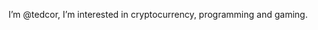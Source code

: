 I’m @tedcor,
I’m interested in cryptocurrency, programming and gaming.


<!---
tedcor/tedcor is a ✨ special ✨ repository because its `README.md` (this file) appears on your GitHub profile.
You can click the Preview link to take a look at your changes.
--->
